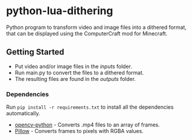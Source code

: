 # python-lua-dithering

Python program to transform video and image files into a dithered format, that can be displayed using the ComputerCraft mod for Minecraft.

## Getting Started

* Put video and/or image files in the *inputs* folder.
* Run main.py to convert the files to a dithered format.
* The resulting files are found in the *outputs* folder.

### Dependencies

Run `pip install -r requirements.txt` to install all the dependencies automatically.

* [opencv-python](https://pypi.org/project/opencv-python/) - Converts .mp4 files to an array of frames.
* [Pillow](https://pypi.org/project/Pillow/) - Converts frames to pixels with RGBA values.